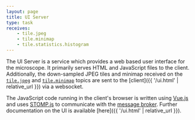```yaml
---
layout: page
title: UI Server
type: task
receives:
    - tile.jpeg
    - tile.minimap
    - tile.statistics.histogram
---
```


The UI Server is a service which provides a web based user interface for the microscope.
It primarily serves HTML and JavaScript files to the client.
Additionally, the down-sampled JPEG tiles and minimap received on the [`tile.jpeg`](/topics.html#tile-jpeg) and [`tile.minimap`](/topics.html#tile-minimap) topics are sent to the [client]({{ '/ui.html' | relative_url }}) via a websocket.

The JavaScript code running in the client's browser is written using [Vue.js](https://vuejs.org/) and uses [STOMP.js](https://github.com/stomp-js/stompjs) to communicate with the [message broker](/broker.html).
Further documentation on the UI is available [here]({{ '/ui.html' | relative_url }}).